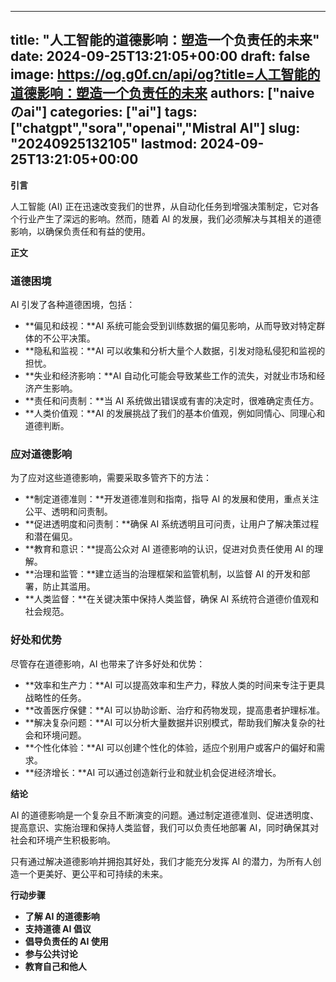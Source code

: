 
---
title: "人工智能的道德影响：塑造一个负责任的未来"
date: 2024-09-25T13:21:05+00:00
draft: false
image: https://og.g0f.cn/api/og?title=人工智能的道德影响：塑造一个负责任的未来
authors: ["naiveのai"]
categories: ["ai"]
tags: ["chatgpt","sora","openai","Mistral AI"]
slug: "20240925132105"
lastmod: 2024-09-25T13:21:05+00:00
---
**引言**

人工智能 (AI) 正在迅速改变我们的世界，从自动化任务到增强决策制定，它对各个行业产生了深远的影响。然而，随着 AI 的发展，我们必须解决与其相关的道德影响，以确保负责任和有益的使用。

**正文**

### 道德困境

AI 引发了各种道德困境，包括：

- **偏见和歧视：**AI 系统可能会受到训练数据的偏见影响，从而导致对特定群体的不公平决策。
- **隐私和监视：**AI 可以收集和分析大量个人数据，引发对隐私侵犯和监视的担忧。
- **失业和经济影响：**AI 自动化可能会导致某些工作的流失，对就业市场和经济产生影响。
- **责任和问责制：**当 AI 系统做出错误或有害的决定时，很难确定责任方。
- **人类价值观：**AI 的发展挑战了我们的基本价值观，例如同情心、同理心和道德判断。

### 应对道德影响

为了应对这些道德影响，需要采取多管齐下的方法：

- **制定道德准则：**开发道德准则和指南，指导 AI 的发展和使用，重点关注公平、透明和问责制。
- **促进透明度和问责制：**确保 AI 系统透明且可问责，让用户了解决策过程和潜在偏见。
- **教育和意识：**提高公众对 AI 道德影响的认识，促进对负责任使用 AI 的理解。
- **治理和监管：**建立适当的治理框架和监管机制，以监督 AI 的开发和部署，防止其滥用。
- **人类监督：**在关键决策中保持人类监督，确保 AI 系统符合道德价值观和社会规范。

### 好处和优势

尽管存在道德影响，AI 也带来了许多好处和优势：

- **效率和生产力：**AI 可以提高效率和生产力，释放人类的时间来专注于更具战略性的任务。
- **改善医疗保健：**AI 可以协助诊断、治疗和药物发现，提高患者护理标准。
- **解决复杂问题：**AI 可以分析大量数据并识别模式，帮助我们解决复杂的社会和环境问题。
- **个性化体验：**AI 可以创建个性化的体验，适应个别用户或客户的偏好和需求。
- **经济增长：**AI 可以通过创造新行业和就业机会促进经济增长。

**结论**

AI 的道德影响是一个复杂且不断演变的问题。通过制定道德准则、促进透明度、提高意识、实施治理和保持人类监督，我们可以负责任地部署 AI，同时确保其对社会和环境产生积极影响。

只有通过解决道德影响并拥抱其好处，我们才能充分发挥 AI 的潜力，为所有人创造一个更美好、更公平和可持续的未来。

**行动步骤**

- **了解 AI 的道德影响**
- **支持道德 AI 倡议**
- **倡导负责任的 AI 使用**
- **参与公共讨论**
- **教育自己和他人**